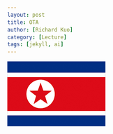 ```yaml
---
layout: post
title: OTA
author: [Richard Kuo]
category: [Lecture]
tags: [jekyll, ai]
---
```

![](https://github.com/chungyungchi/MCU-project/blob/main/images/%E5%8C%97%E9%9F%93.png?raw=true)
